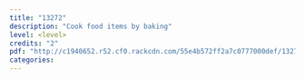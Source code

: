 ```yaml
---
title: "13272"
description: "Cook food items by baking"
level: <level>
credits: "2"
pdf: "http://c1940652.r52.cf0.rackcdn.com/55e4b572ff2a7c0777000def/13272.pdf"
categories:
---
```

